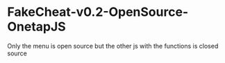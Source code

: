 # FakeCheat-v0.2-OpenSource-OnetapJS
Only the menu is open source but the other js with the functions is closed source




